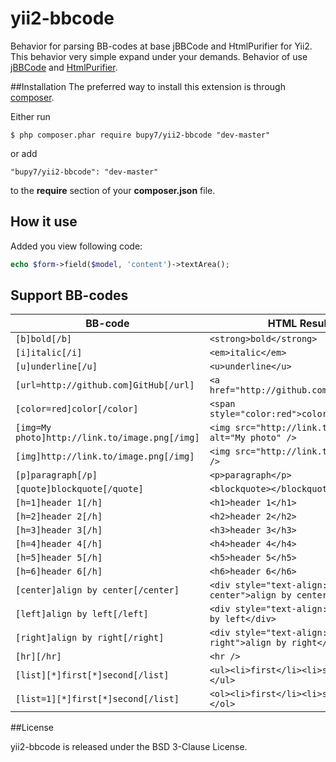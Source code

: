 # yii2-bbcode

Behavior for parsing BB-codes at base jBBCode and HtmlPurifier for Yii2.
This behavior very simple expand under your demands.
Behavior of use [jBBCode](http://jbbcode.com) and [HtmlPurifier](http://htmlpurifier.org/).

##Installation
The preferred way to install this extension is through [composer](http://getcomposer.org/download/).

Either run
```
$ php composer.phar require bupy7/yii2-bbcode "dev-master"
```

or add
```
"bupy7/yii2-bbcode": "dev-master"
```

to the **require** section of your **composer.json** file.

## How it use

Added you view following code:

```php
echo $form->field($model, 'content')->textArea();
```

## Support BB-codes

| **BB-code** | **HTML Result**  |
|-------------|-----------|
| ```[b]bold[/b]``` | ```<strong>bold</strong>``` |
| ```[i]italic[/i]``` | ```<em>italic</em>``` |
| ```[u]underline[/u]``` | ```<u>underline</u>``` |
| ```[url=http://github.com]GitHub[/url]``` | ```<a href="http://github.com">GitHub</a>``` |
| ```[color=red]color[/color]``` | ```<span style="color:red">color</span>``` |
| ```[img=My photo]http://link.to/image.png[/img]``` | ```<img src="http://link.to/image.png" alt="My photo" />``` |
| ```[img]http://link.to/image.png[/img]``` | ```<img src="http://link.to/image.png" />``` |
| ```[p]paragraph[/p]``` | ```<p>paragraph</p>``` |
| ```[quote]blockquote[/quote]``` | ```<blockquote></blockquote>``` |
| ```[h=1]header 1[/h]``` | ```<h1>header 1</h1>``` |
| ```[h=2]header 2[/h]``` | ```<h2>header 2</h2>``` |
| ```[h=3]header 3[/h]``` | ```<h3>header 3</h3>``` |
| ```[h=4]header 4[/h]``` | ```<h4>header 4</h4>``` |
| ```[h=5]header 5[/h]``` | ```<h5>header 5</h5>``` |
| ```[h=6]header 6[/h]``` | ```<h6>header 6</h6>``` |
| ```[center]align by center[/center]``` | ```<div style="text-align: center">align by center</div>``` |
| ```[left]align by left[/left]``` | ```<div style="text-align: left">align by left</div>``` |
| ```[right]align by right[/right]``` | ```<div style="text-align: right">align by right</div>``` |
| ```[hr][/hr]``` | ```<hr />``` |
| ```[list][*]first[*]second[/list]``` | ```<ul><li>first</li><li>second</li></ul>``` |
| ```[list=1][*]first[*]second[/list]``` | ```<ol><li>first</li><li>second</li></ol>``` |

##License

yii2-bbcode is released under the BSD 3-Clause License.
